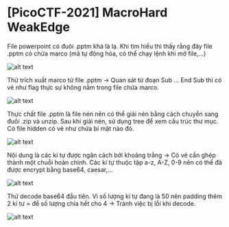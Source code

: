 # [PicoCTF-2021] MacroHard WeakEdge
<p>File powerpoint có đuôi .pptm khá là lạ. Khi tìm hiểu thì thấy rằng đây file .pptm có chứa marco (mã tự động hóa, có thể chạy lệnh khi mở file,...)</p>

![alt text](/thanhlai/post/forensics/image/post3/image.png)

<p>Thử trích xuất marco từ file .pptm -> Quan sát từ đoạn Sub ... End Sub thì có vẻ như flag thực sự không nằm trong file chứa marco.</p>

![alt text](/thanhlai/post/forensics/image/post3/image-1.png)

<p>Thực chất file .pptm là file nén nên có thể giải nén bằng cách chuyển sang đuôi .zip và unzip. Sau khi giải nén, sử dụng tree để xem cấu trúc thư mục. Có file hidden có vẻ như chứa bí mật nào đó.</p>

![alt text](/thanhlai/post/forensics/image/post3/image-4.png)

<p>Nội dung là các kí tự được ngăn cách bởi khoảng trắng -> Có vẻ cần ghép thành một chuỗi hoàn chỉnh. Các kí tự thuộc tập a-z, A-Z, 0-9 nên có thể đã được encrypt bằng base64, caesar,...<p>

![alt text](/thanhlai/post/forensics/image/post3/image-2.png)

<p>Thử decode base64 đầu tiên. Vì số lượng kí tự đang là 50 nên padding thêm 2 kí tư = để số lượng chia hết cho 4 -> Tránh việc bị lỗi khi decode.<p>

![alt text](/thanhlai/post/forensics/image/post3/image-3.png)